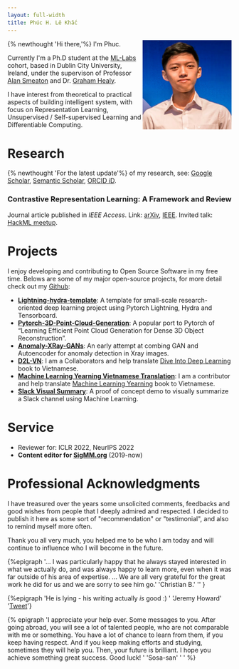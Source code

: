 ```yaml
---
layout: full-width
title: Phúc H. Lê Khắc
---
```


<img align="right" width="200" height="200" src="img/portrait.jpg">
{% newthought 'Hi there,'%} I'm Phuc.
 

Currently I'm a Ph.D student at the [ML-Labs](https://ml-labs.ie/) cohort, based in Dublin City University, Ireland, under the supervison of Professor [Alan Smeaton](https://www.computing.dcu.ie/~asmeaton/index.html) and Dr. [Graham Healy](https://www.computing.dcu.ie/~ghealy/).

I have interest from theoretical to practical aspects of building intelligent system, with focus on Representation Learning, Unsupervised / Self-supervised Learning and Differentiable Computing.

# Research 

{% newthought 'For the latest update'%} of my research, see: [Google Scholar](https://scholar.google.com/citations?user=vkQF1egAAAAJ), [Semantic Scholar](https://www.semanticscholar.org/author/Phuc-H.-Le-Khac/1994194269), [ORCID iD](https://orcid.org/0000-0002-0504-5844).

### Contrastive Representation Learning: A Framework and Review

Journal article published in _IEEE Access_.
Link: [arXiv](https://arxiv.org/abs/2010.05113), [IEEE](https://ieeexplore.ieee.org/document/9226466).
Invited talk: [HackML meetup](https://www.youtube.com/watch?v=lFWJB1ig0e0).


# Projects

I enjoy developing and contributing to Open Source Software in my free time. Belows are some of my major open-source projects, for more detail check out my [Github](https://github.com/lkhphuc):

- [**Lightning-hydra-template**](https://github.com/lkhphuc/lightning-hydra-template): A template for small-scale research-oriented deep learning project using Pytorch Lightning, Hydra and Tensorboard.
- [**Pytorch-3D-Point-Cloud-Generation**](https://github.com/lkhphuc/pytorch-3d-point-cloud-generation): A popular port to Pytorch of “Learning Efficient Point Cloud Generation for Dense 3D Object Reconstruction”.
- [**Anomaly-XRay-GANs**](https://github.com/lkhphuc/Anomaly-XRay-GANs): An early attempt at combing GAN and Autoencoder for anomaly detection in Xray images.
- [**D2L-VN**](https://github.com/aivivn/d2l-vn): I am a Collaborators and help translate [Dive Into Deep Learning](https://www.d2l.ai/) book to Vietnamese.
- [**Machine Learning Yearning Vietnamese Translation**](https://github.com/aivivn/Machine-Learning-Yearning-Vietnamese-Translation): I am a contributor and help translate [Machine Learning Yearning](https://www.deeplearning.ai/machine-learning-yearning/) book to Vietnamese.
- [**Slack Visual Summary**](https://lkhphuc.com/slack-visual-summary/): A proof of concept demo to visually summarize a Slack channel using Machine Learning.


# Service
- Reviewer for: ICLR 2022, NeurIPS 2022
- **Content editor for [SigMM.org](http://sigmm.org)** (2019-now)


# Professional Acknowledgments
I have treasured over the years some unsolicited comments, feedbacks and good wishes from people that I deeply admired and respected. 
I decided to publish it here as some sort of "recommendation" or "testimonial", and also to remind myself more often.

Thank you all very much, you helped me to be who I am today and will continue to influence who I will become in the future.

{%epigraph '... I was particularly happy that he always stayed interested in what we actually do, and was always happy to learn more, even when it was far outside of his area of expertise. ... We are all very grateful for the great work he did for us and we are sorry to see him go.'   'Christian B.'   '' }

{%epigraph 'He is lying - his writing actually *is* good :) '  'Jeremy Howard' '[Tweet](https://twitter.com/jeremyphoward/status/1073955529536335873)'}

{% epigraph 'I appreciate your help ever. Some messages to you. After going abroad, you will see a lot of talented people, who are not comparable with me or something. You have a lot of chance to learn from them, if you keep having respect. And if you keep making efforts and studying, sometimes they will help you. Then, your future is brilliant. I hope you achieve something great success. Good luck! ' 'Sosa-san' ' ' %}

 
